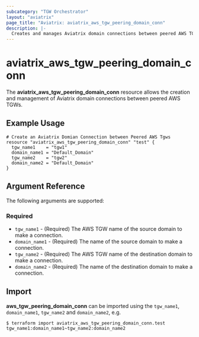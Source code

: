 ```yaml
---
subcategory: "TGW Orchestrator"
layout: "aviatrix"
page_title: "Aviatrix: aviatrix_aws_tgw_peering_domain_conn"
description: |-
  Creates and manages Aviatrix domain connections between peered AWS TGWs
---
```


# aviatrix_aws_tgw_peering_domain_conn

The **aviatrix_aws_tgw_peering_domain_conn** resource allows the creation and management of Aviatrix domain connections between peered AWS TGWs.

## Example Usage

```hcl
# Create an Aviatrix Domian Connection between Peered AWS Tgws
resource "aviatrix_aws_tgw_peering_domain_conn" "test" {
  tgw_name1    = "tgw1"
  domain_name1 = "Default_Domain"
  tgw_name2    = "tgw2"
  domain_name2 = "Default_Domain"
}
```

## Argument Reference

The following arguments are supported:

### Required
* `tgw_name1` - (Required) The AWS TGW name of the source domain to make a connection.
* `domain_name1` - (Required) The name of the source domain to make a connection.
* `tgw_name2` - (Required) The AWS TGW name of the destination domain to make a connection.
* `domain_name2` - (Required) The name of the destination domain to make a connection.

## Import

**aws_tgw_peering_domain_conn** can be imported using the `tgw_name1`, `domain_name1`, `tgw_name2` and `domain_name2`, e.g.

```
$ terraform import aviatrix_aws_tgw_peering_domain_conn.test tgw_name1:domain_name1~tgw_name2:domain_name2
```
